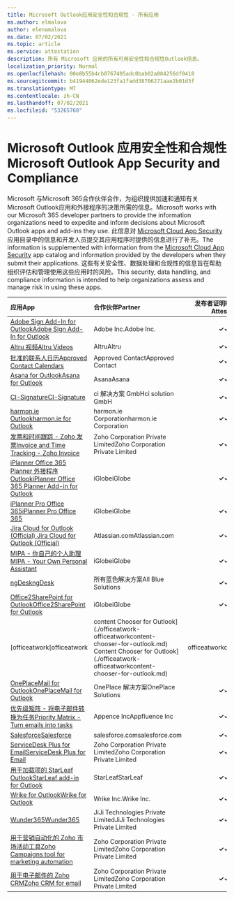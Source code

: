 ```yaml
---
title: Microsoft Outlook应用安全性和合规性 - 所有应用
ms.author: elmalova
author: elenamalova
ms.date: 07/02/2021
ms.topic: article
ms.service: attestation
description: 所有 Microsoft 应用的所有可用安全性和合规性Outlook信息。
localization_priority: Normal
ms.openlocfilehash: 00e8b55b4cb0767405adc0bab02a084256df0418
ms.sourcegitcommit: b41944062ede123fa1fadd38706271aae2b01d3f
ms.translationtype: MT
ms.contentlocale: zh-CN
ms.lasthandoff: 07/02/2021
ms.locfileid: "53265768"
---
```

# <a name="microsoft-outlook-app-security-and-compliance"></a><span data-ttu-id="807cc-103">Microsoft Outlook 应用安全性和合规性</span><span class="sxs-lookup"><span data-stu-id="807cc-103">Microsoft Outlook App Security and Compliance</span></span>

<span data-ttu-id="807cc-104">Microsoft 与Microsoft 365合作伙伴合作，为组织提供加速和通知有关 Microsoft Outlook应用和外接程序的决策所需的信息。</span><span class="sxs-lookup"><span data-stu-id="807cc-104">Microsoft works with our Microsoft 365 developer partners to provide the information organizations need to expedite and inform decisions about Microsoft Outlook apps and add-ins they use.</span></span> <span data-ttu-id="807cc-105">此信息对 [Microsoft Cloud App Security](https://www.microsoft.com/en-us/enterprise-mobility-security/cloud-app-security) 应用目录中的信息和开发人员提交其应用程序时提供的信息进行了补充。</span><span class="sxs-lookup"><span data-stu-id="807cc-105">The information is supplemented with information from the [Microsoft Cloud App Security](https://www.microsoft.com/en-us/enterprise-mobility-security/cloud-app-security) app catalog and information provided by the developers when they submit their applications.</span></span> <span data-ttu-id="807cc-106">这些有关安全性、数据处理和合规性的信息旨在帮助组织评估和管理使用这些应用时的风险。</span><span class="sxs-lookup"><span data-stu-id="807cc-106">This security, data handling, and compliance information is intended to help organizations assess and manage risk in using these apps.</span></span>

| <span data-ttu-id="807cc-107">**应用**</span><span class="sxs-lookup"><span data-stu-id="807cc-107">**App**</span></span> | <span data-ttu-id="807cc-108">**合作伙伴**</span><span class="sxs-lookup"><span data-stu-id="807cc-108">**Partner**</span></span> | <span data-ttu-id="807cc-109">**发布者证明**</span><span class="sxs-lookup"><span data-stu-id="807cc-109">**Publisher Attested**</span></span> | <span data-ttu-id="807cc-110">**认证**</span><span class="sxs-lookup"><span data-stu-id="807cc-110">**Certified**</span></span> |
|:--------|:------------|:----------------------:|:-------------:|
| [<span data-ttu-id="807cc-111">Adobe Sign Add-In for Outlook</span><span class="sxs-lookup"><span data-stu-id="807cc-111">Adobe Sign Add-In for Outlook</span></span>](./adobe-inc-sign-add-in-for-outlook.md) | <span data-ttu-id="807cc-112">Adobe Inc.</span><span class="sxs-lookup"><span data-stu-id="807cc-112">Adobe Inc.</span></span> | <span data-ttu-id="807cc-113">**✓**</span><span class="sxs-lookup"><span data-stu-id="807cc-113">**✓**</span></span> | <img alt="Certified application badge" src="../media/certified-badge.png" height="25" width="25" /> |
| [<span data-ttu-id="807cc-114">Altru 视频</span><span class="sxs-lookup"><span data-stu-id="807cc-114">Altru Videos</span></span>](./altru-videos.md) | <span data-ttu-id="807cc-115">Altru</span><span class="sxs-lookup"><span data-stu-id="807cc-115">Altru</span></span> | <span data-ttu-id="807cc-116">**✓**</span><span class="sxs-lookup"><span data-stu-id="807cc-116">**✓**</span></span> |  |
| [<span data-ttu-id="807cc-117">批准的联系人日历</span><span class="sxs-lookup"><span data-stu-id="807cc-117">Approved Contact Calendars</span></span>](./approved-contact-calendars.md) | <span data-ttu-id="807cc-118">Approved Contact</span><span class="sxs-lookup"><span data-stu-id="807cc-118">Approved Contact</span></span> | <span data-ttu-id="807cc-119">**✓**</span><span class="sxs-lookup"><span data-stu-id="807cc-119">**✓**</span></span> |  |
| [<span data-ttu-id="807cc-120">Asana for Outlook</span><span class="sxs-lookup"><span data-stu-id="807cc-120">Asana for Outlook</span></span>](./asana-for-outlook.md) | <span data-ttu-id="807cc-121">Asana</span><span class="sxs-lookup"><span data-stu-id="807cc-121">Asana</span></span> | <span data-ttu-id="807cc-122">**✓**</span><span class="sxs-lookup"><span data-stu-id="807cc-122">**✓**</span></span> |  |
| [<span data-ttu-id="807cc-123">CI-Signature</span><span class="sxs-lookup"><span data-stu-id="807cc-123">CI-Signature</span></span>](./ci-solution-gmbh-signature.md) | <span data-ttu-id="807cc-124">ci 解决方案 GmbH</span><span class="sxs-lookup"><span data-stu-id="807cc-124">ci solution GmbH</span></span> | <span data-ttu-id="807cc-125">**✓**</span><span class="sxs-lookup"><span data-stu-id="807cc-125">**✓**</span></span> |  |
| [<span data-ttu-id="807cc-126">harmon.ie Outlook</span><span class="sxs-lookup"><span data-stu-id="807cc-126">harmon.ie for Outlook</span></span>](./harmonie-corporation-for-outlook.md) | <span data-ttu-id="807cc-127">harmon.ie Corporation</span><span class="sxs-lookup"><span data-stu-id="807cc-127">harmon.ie Corporation</span></span> | <span data-ttu-id="807cc-128">**✓**</span><span class="sxs-lookup"><span data-stu-id="807cc-128">**✓**</span></span> |  |
| [<span data-ttu-id="807cc-129">发票和时间跟踪 - Zoho 发票</span><span class="sxs-lookup"><span data-stu-id="807cc-129">Invoice and Time Tracking - Zoho Invoice</span></span>](./zoho-corporation-private-limited-invoice-and-time-tracking.md) | <span data-ttu-id="807cc-130">Zoho Corporation Private Limited</span><span class="sxs-lookup"><span data-stu-id="807cc-130">Zoho Corporation Private Limited</span></span> | <span data-ttu-id="807cc-131">**✓**</span><span class="sxs-lookup"><span data-stu-id="807cc-131">**✓**</span></span> |  |
| [<span data-ttu-id="807cc-132">iPlanner Office 365 Planner 外接程序Outlook</span><span class="sxs-lookup"><span data-stu-id="807cc-132">iPlanner Office 365 Planner Add-in for Outlook</span></span>](./iglobe-iplanner-office-365-planner-add-in-for-outlook.md) | <span data-ttu-id="807cc-133">iGlobe</span><span class="sxs-lookup"><span data-stu-id="807cc-133">iGlobe</span></span> | <span data-ttu-id="807cc-134">**✓**</span><span class="sxs-lookup"><span data-stu-id="807cc-134">**✓**</span></span> | <img alt="Certified application badge" src="../media/certified-badge.png" height="25" width="25" /> |
| [<span data-ttu-id="807cc-135">iPlanner Pro Office 365</span><span class="sxs-lookup"><span data-stu-id="807cc-135">iPlanner Pro Office 365</span></span>](./iglobe-iplanner-pro-office-365.md) | <span data-ttu-id="807cc-136">iGlobe</span><span class="sxs-lookup"><span data-stu-id="807cc-136">iGlobe</span></span> | <span data-ttu-id="807cc-137">**✓**</span><span class="sxs-lookup"><span data-stu-id="807cc-137">**✓**</span></span> | <img alt="Certified application badge" src="../media/certified-badge.png" height="25" width="25" /> |
| [<span data-ttu-id="807cc-138">Jira Cloud for Outlook (Official) </span><span class="sxs-lookup"><span data-stu-id="807cc-138">Jira Cloud for Outlook (Official)</span></span>](./atlassiancom-jira-cloud-for-outlook-official.md) | <span data-ttu-id="807cc-139">Atlassian.com</span><span class="sxs-lookup"><span data-stu-id="807cc-139">Atlassian.com</span></span> | <span data-ttu-id="807cc-140">**✓**</span><span class="sxs-lookup"><span data-stu-id="807cc-140">**✓**</span></span> |  |
| [<span data-ttu-id="807cc-141">MIPA - 你自己的个人助理</span><span class="sxs-lookup"><span data-stu-id="807cc-141">MIPA - Your Own Personal Assistant</span></span>](./iglobe-mipa-your-own-personal-assistant.md) | <span data-ttu-id="807cc-142">iGlobe</span><span class="sxs-lookup"><span data-stu-id="807cc-142">iGlobe</span></span> | <span data-ttu-id="807cc-143">**✓**</span><span class="sxs-lookup"><span data-stu-id="807cc-143">**✓**</span></span> | <img alt="Certified application badge" src="../media/certified-badge.png" height="25" width="25" /> |
| [<span data-ttu-id="807cc-144">ngDesk</span><span class="sxs-lookup"><span data-stu-id="807cc-144">ngDesk</span></span>](./all-blue-solutions-ngdesk.md) | <span data-ttu-id="807cc-145">所有蓝色解决方案</span><span class="sxs-lookup"><span data-stu-id="807cc-145">All Blue Solutions</span></span> | <span data-ttu-id="807cc-146">**✓**</span><span class="sxs-lookup"><span data-stu-id="807cc-146">**✓**</span></span> |  |
| [<span data-ttu-id="807cc-147">Office2SharePoint for Outlook</span><span class="sxs-lookup"><span data-stu-id="807cc-147">Office2SharePoint for Outlook</span></span>](./iglobe-office2sharepoint-for-outlook.md) | <span data-ttu-id="807cc-148">iGlobe</span><span class="sxs-lookup"><span data-stu-id="807cc-148">iGlobe</span></span> | <span data-ttu-id="807cc-149">**✓**</span><span class="sxs-lookup"><span data-stu-id="807cc-149">**✓**</span></span> | <img alt="Certified application badge" src="../media/certified-badge.png" height="25" width="25" /> |
| <span data-ttu-id="807cc-150">[officeatwork</span><span class="sxs-lookup"><span data-stu-id="807cc-150">[officeatwork</span></span> | <span data-ttu-id="807cc-151">content Chooser for Outlook] (./officeatwork-officeatworkcontent-chooser-for-outlook.md) </span><span class="sxs-lookup"><span data-stu-id="807cc-151">Content Chooser for Outlook](./officeatwork-officeatworkcontent-chooser-for-outlook.md)</span></span> | <span data-ttu-id="807cc-152">officeatwork</span><span class="sxs-lookup"><span data-stu-id="807cc-152">officeatwork</span></span> | <span data-ttu-id="807cc-153">**✓**</span><span class="sxs-lookup"><span data-stu-id="807cc-153">**✓**</span></span> | <img alt="Certified application badge" src="../media/certified-badge.png" height="25" width="25" /> |
| [<span data-ttu-id="807cc-154">OnePlaceMail for Outlook</span><span class="sxs-lookup"><span data-stu-id="807cc-154">OnePlaceMail for Outlook</span></span>](./oneplace-solutions-oneplacemail-for-outlook.md) | <span data-ttu-id="807cc-155">OnePlace 解决方案</span><span class="sxs-lookup"><span data-stu-id="807cc-155">OnePlace Solutions</span></span> | <span data-ttu-id="807cc-156">**✓**</span><span class="sxs-lookup"><span data-stu-id="807cc-156">**✓**</span></span> |  |
| [<span data-ttu-id="807cc-157">优先级矩阵 - 将电子邮件转换为任务</span><span class="sxs-lookup"><span data-stu-id="807cc-157">Priority Matrix - Turn emails into tasks</span></span>](./appfluence-inc-priority-matrix-turn-emails-into-tasks.md) | <span data-ttu-id="807cc-158">Appence Inc</span><span class="sxs-lookup"><span data-stu-id="807cc-158">Appfluence Inc</span></span> | <span data-ttu-id="807cc-159">**✓**</span><span class="sxs-lookup"><span data-stu-id="807cc-159">**✓**</span></span> | <img alt="Certified application badge" src="../media/certified-badge.png" height="25" width="25" /> |
| [<span data-ttu-id="807cc-160">Salesforce</span><span class="sxs-lookup"><span data-stu-id="807cc-160">Salesforce</span></span>](./salesforcecom-salesforce.md) | <span data-ttu-id="807cc-161">salesforce.com</span><span class="sxs-lookup"><span data-stu-id="807cc-161">salesforce.com</span></span> | <span data-ttu-id="807cc-162">**✓**</span><span class="sxs-lookup"><span data-stu-id="807cc-162">**✓**</span></span> |  |
| [<span data-ttu-id="807cc-163">ServiceDesk Plus for Email</span><span class="sxs-lookup"><span data-stu-id="807cc-163">ServiceDesk Plus for Email</span></span>](./zoho-corporation-private-limited-servicedesk-plus-for-email.md) | <span data-ttu-id="807cc-164">Zoho Corporation Private Limited</span><span class="sxs-lookup"><span data-stu-id="807cc-164">Zoho Corporation Private Limited</span></span> | <span data-ttu-id="807cc-165">**✓**</span><span class="sxs-lookup"><span data-stu-id="807cc-165">**✓**</span></span> |  |
| [<span data-ttu-id="807cc-166">用于加载项的 StarLeaf Outlook</span><span class="sxs-lookup"><span data-stu-id="807cc-166">StarLeaf add-in for Outlook</span></span>](./starleaf-add-in-for-outlook.md) | <span data-ttu-id="807cc-167">StarLeaf</span><span class="sxs-lookup"><span data-stu-id="807cc-167">StarLeaf</span></span> | <span data-ttu-id="807cc-168">**✓**</span><span class="sxs-lookup"><span data-stu-id="807cc-168">**✓**</span></span> |  |
| [<span data-ttu-id="807cc-169">Wrike for Outlook</span><span class="sxs-lookup"><span data-stu-id="807cc-169">Wrike for Outlook</span></span>](./wrike-inc-for-outlook.md) | <span data-ttu-id="807cc-170">Wrike Inc.</span><span class="sxs-lookup"><span data-stu-id="807cc-170">Wrike Inc.</span></span> | <span data-ttu-id="807cc-171">**✓**</span><span class="sxs-lookup"><span data-stu-id="807cc-171">**✓**</span></span> | <img alt="Certified application badge" src="../media/certified-badge.png" height="25" width="25" /> |
| [<span data-ttu-id="807cc-172">Wunder365</span><span class="sxs-lookup"><span data-stu-id="807cc-172">Wunder365</span></span>](./jiji-technologies-private-limited-wunder365.md) | <span data-ttu-id="807cc-173">JiJi Technologies Private Limited</span><span class="sxs-lookup"><span data-stu-id="807cc-173">JiJi Technologies Private Limited</span></span> | <span data-ttu-id="807cc-174">**✓**</span><span class="sxs-lookup"><span data-stu-id="807cc-174">**✓**</span></span> |  |
| [<span data-ttu-id="807cc-175">用于营销自动化的 Zoho 市场活动工具</span><span class="sxs-lookup"><span data-stu-id="807cc-175">Zoho Campaigns tool for marketing automation</span></span>](./zoho-corporation-private-limited-campaigns-tool-for-marketing-automation.md) | <span data-ttu-id="807cc-176">Zoho Corporation Private Limited</span><span class="sxs-lookup"><span data-stu-id="807cc-176">Zoho Corporation Private Limited</span></span> | <span data-ttu-id="807cc-177">**✓**</span><span class="sxs-lookup"><span data-stu-id="807cc-177">**✓**</span></span> |  |
| [<span data-ttu-id="807cc-178">用于电子邮件的 Zoho CRM</span><span class="sxs-lookup"><span data-stu-id="807cc-178">Zoho CRM for email</span></span>](./zoho-corporation-private-limited-crm-for-email.md) | <span data-ttu-id="807cc-179">Zoho Corporation Private Limited</span><span class="sxs-lookup"><span data-stu-id="807cc-179">Zoho Corporation Private Limited</span></span> | <span data-ttu-id="807cc-180">**✓**</span><span class="sxs-lookup"><span data-stu-id="807cc-180">**✓**</span></span> |  |
